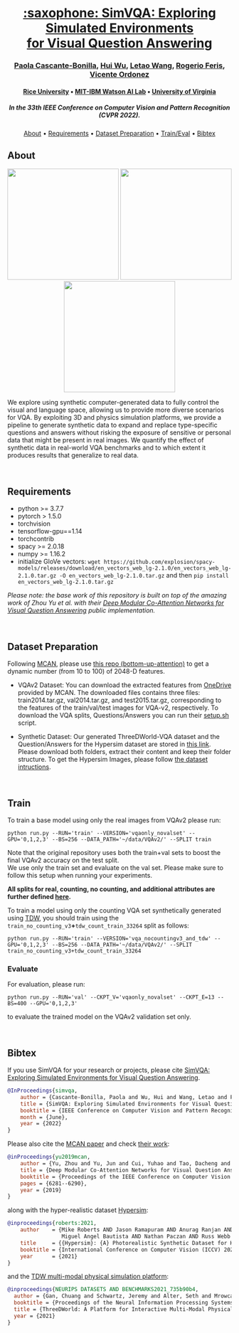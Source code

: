 
<!-- ## [[CVPR22] SimVQA: Exploring Simulated Environments for Visual Question Answering.](https://arxiv.org/abs/2203.17219)
Paola Cascante-Bonilla, Hui Wu, Letao Wang, Rogerio Feris, Vicente Ordonez. -->

<h1 align="center"><a href="https://arxiv.org/abs/2203.17219"> :saxophone: SimVQA: Exploring Simulated Environments<br> for Visual Question Answering</a></h1>
<h3 align="center"><a href="https://paolacascante.com/">Paola Cascante-Bonilla</a>, <a href="https://www.spacewu.com/">Hui Wu</a>, <a href="https://dw61.github.io/">Letao Wang</a>, <a href="https://www.rogerioferis.org/">Rogerio Feris</a>, <a href="https://www.cs.rice.edu/~vo9/">Vicente Ordonez</a></h3>
<h4 align="center"><a href="https://www.rice.edu/">Rice University</a>  •  <a href="https://mitibmwatsonailab.mit.edu/">MIT-IBM Watson AI Lab</a>  •  <a href="https://www.virginia.edu/">University of Virginia</a></h4>
<h5 align="center">In the 33th IEEE Conference on Computer Vision and Pattern Recognition (CVPR 2022).</h5> 

<p align="center">
  <a href="#about">About</a> •
  <a href="#requirements">Requirements</a> •
  <a href="#dataset-preparation">Dataset Preparation</a> •
  <a href="#train">Train/Eval</a> •
  <a href="#bibtex">Bibtex</a>
</p>


## About

<p align="center">
  <img src="https://www.cs.rice.edu/~pc51/simvqa/images/showcase_reversed.gif"  width="250">
  <img src="https://www.cs.rice.edu/~pc51/simvqa/images/drum_air2.png"  width="250">
  <img src="https://www.cs.rice.edu/~pc51/simvqa/images/drum_air_id.png"  width="250">
</p>

 We explore using synthetic computer-generated data to fully control the visual and language space, allowing us to provide more diverse scenarios for VQA. By exploiting 3D and physics simulation platforms, we provide a pipeline to generate synthetic data to expand and replace type-specific questions and answers without risking the exposure of sensitive or personal data that might be present in real images. We quantify the effect of synthetic data in real-world VQA benchmarks and to which extent it produces results that generalize to real data.


<br/>

## Requirements
- python >= 3.7.7 
- pytorch > 1.5.0
- torchvision
- tensorflow-gpu==1.14
- torchcontrib
- spacy >= 2.0.18
- numpy >= 1.16.2
- initialize GloVe vectors: `wget https://github.com/explosion/spacy-models/releases/download/en_vectors_web_lg-2.1.0/en_vectors_web_lg-2.1.0.tar.gz -O en_vectors_web_lg-2.1.0.tar.gz` and then `pip install en_vectors_web_lg-2.1.0.tar.gz` <br>

*Please note: the base work of this repository is built on top of the amazing work of Zhou Yu et al. with their [Deep Modular Co-Attention Networks for Visual Question Answering](https://github.com/MILVLG/mcan-vqa) public implementation.*

<br/>

## Dataset Preparation

Following [MCAN](https://github.com/MILVLG/mcan-vqa), please use [this repo (bottom-up-attention)](https://github.com/peteanderson80/bottom-up-attention) to get a dynamic number (from 10 to 100) of 2048-D features. 

- VQAv2 Dataset:
You can download the extracted features from [OneDrive](https://awma1-my.sharepoint.com/:f:/g/personal/yuz_l0_tn/EsfBlbmK1QZFhCOFpr4c5HUBzUV0aH2h1McnPG1jWAxytQ?e=2BZl8O) provided by MCAN. The downloaded files contains three files: train2014.tar.gz, val2014.tar.gz, and test2015.tar.gz, corresponding to the features of the train/val/test images for VQA-v2, respectively.
To download the VQA splits, Questions/Answers you can run their [setup.sh](https://github.com/uvavision/SimVQA/download.sh) script.

- Synthetic Dataset:
Our generated ThreeDWorld-VQA dataset and the Question/Answers for the Hypersim dataset are stored in [this link](https://drive.google.com/drive/u/2/folders/1h-UkmjjP6jOjqF1-55HA9kmBdG1g3DDB). Please download both folders, extract their content and keep their folder structure.
To get the Hypersim Images, please follow [the dataset intructions](https://github.com/apple/ml-hypersim).    



<br/>

## Train

To train a base model using only the real images from VQAv2 please run:
```
python run.py --RUN='train' --VERSION='vqaonly_novalset' --GPU='0,1,2,3' --BS=256 --DATA_PATH='~/data/VQAv2/' --SPLIT train
```
Note that the original repository uses both the train+val sets to boost the final VQAv2 accuracy on the test split. <br>
We use only the train set and evaluate on the val set. Please make sure to follow this setup when running your experiments.

**All splits for real, counting, no counting, and additional attributes are further defined [here](https://github.com/uvavision/SimVQA/cfgs/path_cfgs.py).**

To train a model using only the counting VQA set synthetically generated using [TDW](https://github.com/threedworld-mit/tdw), you should train using the `train_no_counting_v3`**+**`tdw_count_train_33264` split as follows:
```
python run.py --RUN='train' --VERSION='vqa_nocountingv3_and_tdw' --GPU='0,1,2,3' --BS=256 --DATA_PATH='~/data/VQAv2/' --SPLIT train_no_counting_v3+tdw_count_train_33264
```

### Evaluate
For evaluation, please run:
```
python run.py --RUN='val' --CKPT_V='vqaonly_novalset' --CKPT_E=13 --BS=400 --GPU='0,1,2,3'
```
to evaluate the trained model on the VQAv2 validation set only.

<br/>

## Bibtex

If you use SimVQA for your research or projects, please cite [SimVQA: Exploring Simulated Environments for Visual Question Answering](https://arxiv.org/abs/2203.17219).

```bibtex
@InProceedings{simvqa,
    author = {Cascante-Bonilla, Paola and Wu, Hui and Wang, Letao and Feris, Rogerio and Ordonez, Vicente},
    title = {SimVQA: Exploring Simulated Environments for Visual Question Answering},
    booktitle = {IEEE Conference on Computer Vision and Pattern Recognition (CVPR)},
    month = {June},
    year = {2022}
}
```

Please also cite the [MCAN paper](https://arxiv.org/abs/1906.10770) and check [their work](https://github.com/MILVLG/mcan-vqa):
```bibtex
@inProceedings{yu2019mcan,
    author = {Yu, Zhou and Yu, Jun and Cui, Yuhao and Tao, Dacheng and Tian, Qi},
    title = {Deep Modular Co-Attention Networks for Visual Question Answering},
    booktitle = {Proceedings of the IEEE Conference on Computer Vision and Pattern Recognition (CVPR)},
    pages = {6281--6290},
    year = {2019}
}
```

along with the hyper-realistic dataset [Hypersim](https://github.com/apple/ml-hypersim):
```bibtex
@inproceedings{roberts:2021,
    author    = {Mike Roberts AND Jason Ramapuram AND Anurag Ranjan AND Atulit Kumar AND
                 Miguel Angel Bautista AND Nathan Paczan AND Russ Webb AND Joshua M. Susskind},
    title     = {{Hypersim}: {A} Photorealistic Synthetic Dataset for Holistic Indoor Scene Understanding},
    booktitle = {International Conference on Computer Vision (ICCV) 2021},
    year      = {2021}
}
```

and the [TDW multi-modal physical simulation platform](https://www.threedworld.org/):
```bibtex
@inproceedings{NEURIPS DATASETS AND BENCHMARKS2021_735b90b4,
  author = {Gan, Chuang and Schwartz, Jeremy and Alter, Seth and Mrowca, Damian and Schrimpf, Martin and Traer, James and De Freitas, Julian and Kubilius, Jonas and Bhandwaldar, Abhishek and Haber, Nick and Sano, Megumi and Kim, Kuno and Wang, Elias and Lingelbach, Michael and Curtis, Aidan and Feigelis, Kevin and Bear, Daniel and Gutfreund, Dan and Cox, David and Torralba, Antonio and DiCarlo, James J and Tenenbaum, Josh and McDermott, Josh and Yamins, Dan},
  booktitle = {Proceedings of the Neural Information Processing Systems Track on Datasets and Benchmarks},
  title = {ThreeDWorld: A Platform for Interactive Multi-Modal Physical Simulation},
  year = {2021}
}
```

